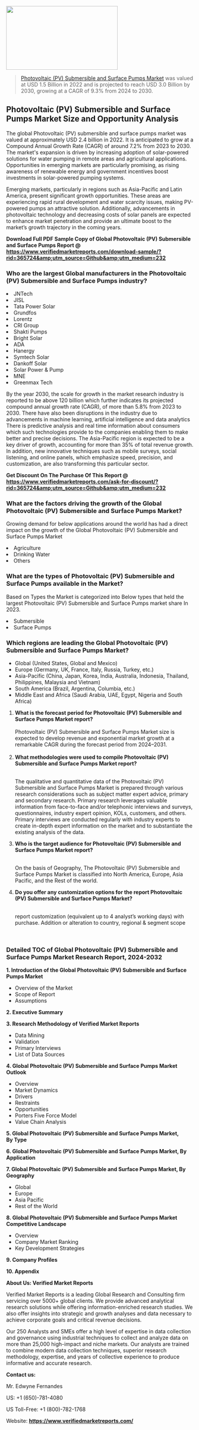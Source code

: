 <img src="https://ffe5etoiles.com/wp-content/uploads/2024/12/MST1-300x171.png" alt="" width="300" height="171" class="alignnone size-medium wp-image-20088" /><blockquote><p><p><a href="https://www.verifiedmarketreports.com/download-sample/?rid=365724&utm_source=Github&utm_medium=232" target="_blank">Photovoltaic (PV) Submersible and Surface Pumps Market</a> was valued at USD 1.5 Billion in 2022 and is projected to reach USD 3.0 Billion by 2030, growing at a CAGR of 9.3% from 2024 to 2030.</p></blockquote><p><h2>Photovoltaic (PV) Submersible and Surface Pumps Market Size and Opportunity Analysis</h2><p>The global Photovoltaic (PV) submersible and surface pumps market was valued at approximately USD 2.4 billion in 2022. It is anticipated to grow at a Compound Annual Growth Rate (CAGR) of around 7.2% from 2023 to 2030. The market's expansion is driven by increasing adoption of solar-powered solutions for water pumping in remote areas and agricultural applications. Opportunities in emerging markets are particularly promising, as rising awareness of renewable energy and government incentives boost investments in solar-powered pumping systems.</p><p>Emerging markets, particularly in regions such as Asia-Pacific and Latin America, present significant growth opportunities. These areas are experiencing rapid rural development and water scarcity issues, making PV-powered pumps an attractive solution. Additionally, advancements in photovoltaic technology and decreasing costs of solar panels are expected to enhance market penetration and provide an ultimate boost to the market’s growth trajectory in the coming years.</p></p><p class=""><strong>Download Full PDF Sample Copy of Global Photovoltaic (PV) Submersible and Surface Pumps Report @ <a href="https://www.verifiedmarketreports.com/download-sample/?rid=365724&amp;utm_source=Github&amp;utm_medium=232" target="_blank">https://www.verifiedmarketreports.com/download-sample/?rid=365724&amp;utm_source=Github&amp;utm_medium=232</a></strong></p><h3 id="" class="">Who are the largest Global manufacturers in the Photovoltaic (PV) Submersible and Surface Pumps industry?</h3><p><li>JNTech</li><li> JISL</li><li> Tata Power Solar</li><li> Grundfos</li><li> Lorentz</li><li> CRI Group</li><li> Shakti Pumps</li><li> Bright Solar</li><li> ADA</li><li> Hanergy</li><li> Symtech Solar</li><li> Dankoff Solar</li><li> Solar Power & Pump</li><li> MNE</li><li> Greenmax Tech</li></p><div class=""><div class="" dir="" data-message-author-role="" data-message-id="" data-message-model-slug=""><div class=""><div class=""><div class=""><div class="" dir="" data-message-author-role="" data-message-id="" data-message-model-slug=""><div class=""><div class=""><p>By the year 2030, the scale for growth in the market research industry is reported to be above 120 billion which further indicates its projected compound annual growth rate (CAGR), of more than 5.8% from 2023 to 2030. There have also been disruptions in the industry due to advancements in machine learning, artificial intelligence and data analytics There is predictive analysis and real time information about consumers which such technologies provide to the companies enabling them to make better and precise decisions. The Asia-Pacific region is expected to be a key driver of growth, accounting for more than 35% of total revenue growth. In addition, new innovative techniques such as mobile surveys, social listening, and online panels, which emphasize speed, precision, and customization, are also transforming this particular sector.</p><p><strong>Get Discount On The Purchase Of This Report @&nbsp; <a href="https://www.verifiedmarketreports.com/ask-for-discount/?rid=365724&amp;utm_source=Github&amp;utm_medium=232" target="_blank">https://www.verifiedmarketreports.com/ask-for-discount/?rid=365724&amp;utm_source=Github&amp;utm_medium=232</a></strong></p></div></div></div></div></div></div></div></div><h3 id="" class="">What are the factors driving the growth of the Global Photovoltaic (PV) Submersible and Surface Pumps Market?</h3><p id="" class="">Growing demand for below applications around the world has had a direct impact on the growth of the Global Photovoltaic (PV) Submersible and Surface Pumps Market</p><p id="" class=""><li>Agriculture</li><li> Drinking Water</li><li> Others</li></p><h3 id="" class="">What are the types of Photovoltaic (PV) Submersible and Surface Pumps available in the Market?</h3><p id="" class="">Based on Types the Market is categorized into Below types that held the largest Photovoltaic (PV) Submersible and Surface Pumps market share In 2023.</p><p id="" class=""><li>Submersible</li><li> Surface Pumps</li></p><h3 id="" class="">Which regions are leading the Global Photovoltaic (PV) Submersible and Surface Pumps Market?</h3><ul><li>Global (United States, Global and Mexico)</li><li>Europe (Germany, UK, France, Italy, Russia, Turkey, etc.)</li><li>Asia-Pacific (China, Japan, Korea, India, Australia, Indonesia, Thailand, Philippines, Malaysia and Vietnam)</li><li>South America (Brazil, Argentina, Columbia, etc.)</li><li>Middle East and Africa (Saudi Arabia, UAE, Egypt, Nigeria and South Africa)</li></ul><p><ol><li><strong>What is the forecast period for Photovoltaic (PV) Submersible and Surface Pumps Market report?<br /></strong><br /><span data-sheets-root="1" data-sheets-value="{&quot;1&quot;:2,&quot;2&quot;:&quot;XXXX size is expected to develop revenue and exponential market growth at a remarkable CAGR during the forecast period from 2024&ndash;2030.&quot;}" data-sheets-userformat="{&quot;2&quot;:12674,&quot;4&quot;:{&quot;1&quot;:2,&quot;2&quot;:16776960},&quot;10&quot;:2,&quot;11&quot;:0,&quot;15&quot;:&quot;Arial&quot;,&quot;16&quot;:12}">Photovoltaic (PV) Submersible and Surface Pumps Market size is expected to develop revenue and exponential market growth at a remarkable CAGR during the forecast period from 2024&ndash;2031.</span><br /><br /></li><li><strong>What methodologies were used to compile Photovoltaic (PV) Submersible and Surface Pumps Market report?<br /><br /></strong><p>The qualitative and quantitative data of the&nbsp;Photovoltaic (PV) Submersible and Surface Pumps Market is prepared through various research considerations such as subject matter expert advice, primary and secondary research. Primary research leverages valuable information from face-to-face and/or telephonic interviews and surveys, questionnaires, industry expert opinion, KOLs, customers, and others. Primary interviews are conducted regularly with industry experts to create in-depth expert information on the market and to substantiate the existing analysis of the data.&nbsp;</p></li><li><strong>Who is the target audience for Photovoltaic (PV) Submersible and Surface Pumps Market report?<br /><br /></strong><p>On the basis of Geography, The&nbsp;Photovoltaic (PV) Submersible and Surface Pumps Market is classified into North America, Europe, Asia Pacific, and the Rest of the world.</p></li><li><strong>Do you offer any customization options for the report Photovoltaic (PV) Submersible and Surface Pumps Market?<br /><br /></strong><p>report customization (equivalent up to 4 analyst&rsquo;s working days) with purchase. Addition or alteration to country, regional &amp; segment scope</p><p>&nbsp;</p></li></ol></p><h3 id="" class="">Detailed TOC of Global Photovoltaic (PV) Submersible and Surface Pumps Market Research Report, 2024-2032</h3><p id="" class=""><strong>1. Introduction of the Global Photovoltaic (PV) Submersible and Surface Pumps Market</strong></p><ul><li>Overview of the Market</li><li>Scope of Report</li><li>Assumptions</li></ul><p id="" class=""><strong>2. Executive Summary</strong></p><p id="" class=""><strong>3. Research Methodology of&nbsp;Verified Market Reports</strong></p><ul><li>Data Mining</li><li>Validation</li><li>Primary Interviews</li><li>List of Data Sources</li></ul><p id="" class=""><strong>4. Global Photovoltaic (PV) Submersible and Surface Pumps Market Outlook</strong></p><ul><li>Overview</li><li>Market Dynamics</li><li>Drivers</li><li>Restraints</li><li>Opportunities</li><li>Porters Five Force Model</li><li>Value Chain Analysis</li></ul><p id="" class=""><strong>5. Global Photovoltaic (PV) Submersible and Surface Pumps Market, By&nbsp;Type</strong></p><p id="" class=""><strong>6. Global Photovoltaic (PV) Submersible and Surface Pumps Market, By Application</strong></p><p id="" class=""><strong>7. Global Photovoltaic (PV) Submersible and Surface Pumps Market, By Geography</strong></p><ul><li>Global</li><li>Europe</li><li>Asia Pacific</li><li>Rest of the World</li></ul><p id="" class=""><strong>8. Global Photovoltaic (PV) Submersible and Surface Pumps Market Competitive Landscape</strong></p><ul><li>Overview</li><li>Company Market Ranking</li><li>Key Development Strategies</li></ul><p id="" class=""><strong>9. Company Profiles</strong></p><p id="" class=""><strong>10. Appendix</strong></p><p id="" class=""><strong>About Us: Verified Market Reports</strong></p><p id="" class="">Verified Market Reports is a leading Global Research and Consulting firm servicing over 5000+ global clients. We provide advanced analytical research solutions while offering information-enriched research studies. We also offer insights into strategic and growth analyses and data necessary to achieve corporate goals and critical revenue decisions.</p><p id="" class="">Our 250 Analysts and SMEs offer a high level of expertise in data collection and governance using industrial techniques to collect and analyze data on more than 25,000 high-impact and niche markets. Our analysts are trained to combine modern data collection techniques, superior research methodology, expertise, and years of collective experience to produce informative and accurate research.</p><p id="" class=""><strong>Contact us:</strong></p><p id="" class="">Mr. Edwyne Fernandes</p><p id="" class="">US: +1 (650)-781-4080</p><p id="" class="">US Toll-Free: +1 (800)-782-1768</p><p id="" class="">Website: <a target="" data-test-app-aware-link=""><strong>https://www.verifiedmarketreports.com/</strong></a></p>
